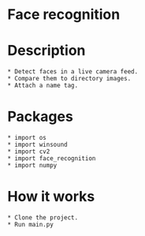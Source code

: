 Face recognition
================

Description
===========
```
* Detect faces in a live camera feed. 
* Compare them to directory images.
* Attach a name tag.
```
Packages
========

```
* import os
* import winsound
* import cv2
* import face_recognition
* import numpy
```
How it works
============
```
* Clone the project.
* Run main.py
```
